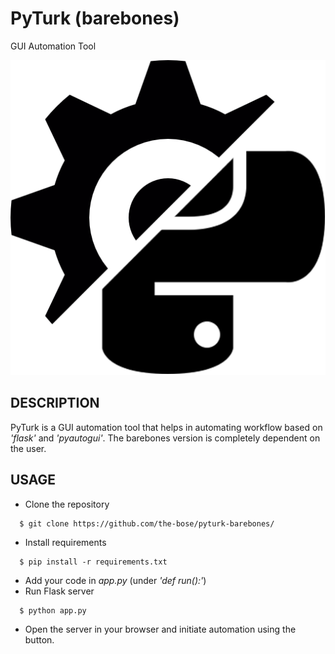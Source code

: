 # PyTurk (barebones)
GUI Automation Tool

![PyTurk Logo](/static/img/logo.png)

## DESCRIPTION
PyTurk is a GUI automation tool that helps in automating workflow based on _'flask'_ and _'pyautogui'_. The barebones version is completely dependent on the user.

## USAGE
* Clone the repository
```
  $ git clone https://github.com/the-bose/pyturk-barebones/
```
* Install requirements
```
  $ pip install -r requirements.txt
```
* Add your code in _app.py_ (under _'def run():'_)
* Run Flask server
```
  $ python app.py
```
* Open the server in your browser and initiate automation using the button.
